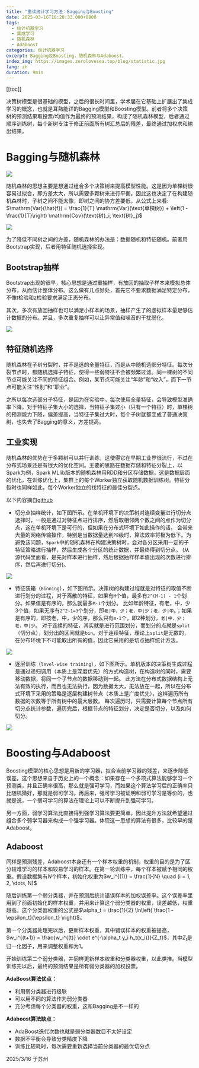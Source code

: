 ```yaml
---
title: "重读统计学习方法：Bagging与Boosting"
date: 2025-03-16T16:28:33.000+0800
tags:
  - 统计机器学习
  - 集成学习
  - 随机森林
  - Adaboost
categories: 统计机器学习
excerpt: Bagging及Boosting，随机森林与Adaboost。
index_img: https://images.zerolovesea.top/blog/statistic.jpg
lang: zh
duration: 9min
---
```

[[toc]]

决策树模型是很基础的模型，之后的很长时间里，学术届在它基础上扩展出了集成学习的概念，也就是耳熟能详的Bagging模型和Boosting模型。前者将多个决策树的预测结果取投票/均值作为最终的预测结果，构成了随机森林模型，后者通过顺序训练树，每个新树专注于修正前面所有树汇总后的残差，最终通过加权求和输出结果。

# Bagging与随机森林

![](https://images.zerolovesea.top/blog/250316-2.png)

随机森林的思想主要是想通过组合多个决策树来提高模型性能。这是因为单棵树很容易过拟合，即方差太大，所以需要多颗树来进行平衡。因此这也决定了在构建随机森林时，子树之间不能太像，即树之间的协方差要低，从公式上来看: $\mathrm{Var}(\hat{f}) = \frac{1}{T} \mathrm{Var}(\text{单棵树}) + \left(1 - \frac{1}{T}\right) \mathrm{Cov}(\text{树}_i, \text{树}_j)$

![](https://images.zerolovesea.top/blog/250316-1.png)

为了降低不同树之间的方差，随机森林的办法是：数据随机和特征随机。前者用Bootstrap实现，后者用特征随机选择实现。

## Bootstrap抽样

Bootstrap出现的很早，核心思想是通过重抽样，有放回的抽取子样本来模拟总体分布，从而估计整体分布。这么做有几点好处，首先它不要求数据满足特定分布，不像t检验和z检验要求满足正态分布。

其次，多次有放回抽样也可以满足小样本的场景，抽样产生了的虚拟样本量足够估计数据的分布。并且，多次重复抽样可以让异常值和噪音的干扰弱化。

![](https://images.zerolovesea.top/blog/250316-3.png)

## 特征随机选择

随机森林在子树分裂时，并不是选的全量特征，而是从中随机选部分特征。每次分裂节点时，都随机选择子特征，使得一些弱特征不会被频繁过滤。同一棵树的不同节点可能关注不同的特征组合。例如，某节点可能关注“年龄”和“收入”，而下一节点可能关注“性别”和“职业”。

之所以每次选部分子特征，是因为在实验中，每次使用全量特征，会导致模型准确率下降。对于特征子集大小的选择，当特征子集过小（只有一个特征）时，单棵树的预测能力下降，偏差提高，当特征子集过大时，每个子树就都变成了普通决策树，也失去了Bagging的意义，方差提高。

## 工业实现

随机森林的优势在于多颗树可以并行训练，这使得它在早期工业界很流行，不过在分布式场景还是有很大的优化空间。主要的思路在数据存储和特征分裂上，以Spark为例，Spark MLlib版本的随机森林用RDD和分区存储数据，这是数据层面的优化，在训练优化上，集群上的每个Worker独立获取随机数据训练树。特征分裂时也同样如此，每个Worker独立的找特征的最佳分裂点。

以下内容摘自[github](https://github.com/endymecy/spark-ml-source-analysis/blob/master/%E5%88%86%E7%B1%BB%E5%92%8C%E5%9B%9E%E5%BD%92/%E7%BB%84%E5%90%88%E6%A0%91/%E9%9A%8F%E6%9C%BA%E6%A3%AE%E6%9E%97/random-forests.md)

- 切分点抽样统计，如下图所示。在单机环境下的决策树对连续变量进行切分点选择时，一般是通过对特征点进行排序，然后取相邻两个数之间的点作为切分点，这在单机环境下是可行的，但如果在分布式环境下如此操作的话， 会带来大量的网络传输操作，特别是当数据量达到`PB`级时，算法效率将极为低下。为避免该问题，`Spark`中的随机森林在构建决策树时，会对各分区采用一定的子特征策略进行抽样，然后生成各个分区的统计数据，并最终得到切分点。 (从源代码里面看，是先对样本进行抽样，然后根据抽样样本值出现的次数进行排序，然后再进行切分)。


![](https://images.zerolovesea.top/blog/250316-4.png)

- 特征装箱（`Binning`），如下图所示。决策树的构建过程就是对特征的取值不断进行划分的过程，对于离散的特征，如果有`M`个值，最多有`2^(M-1) - 1`个划分。如果值是有序的，那么就最多`M-1`个划分。 比如年龄特征，有老，中，少3个值，如果无序有`2^2-1=3`个划分，即`老|中，少；老，中|少；老，少|中`。；如果是有序的，即按老，中，少的序，那么只有`m-1`个，即2种划分，`老|中，少；老，中|少`。 对于连续的特征，其实就是进行范围划分，而划分的点就是`split`（切分点），划分出的区间就是`bin`。对于连续特征，理论上`split`是无数的，在分布环境下不可能取出所有的值，因此它采用的是切点抽样统计方法。

![](https://images.zerolovesea.top/blog/250316-5.png)

- 逐层训练（`level-wise training`），如下图所示。单机版本的决策树生成过程是通过递归调用（本质上是深度优先）的方式构造树，在构造树的同时，需要移动数据，将同一个子节点的数据移动到一起。 此方法在分布式数据结构上无法有效的执行，而且也无法执行，因为数据太大，无法放在一起，所以在分布式环境下采用的策略是逐层构建树节点（本质上是广度优先），这样遍历所有数据的次数等于所有树中的最大层数。 每次遍历时，只需要计算每个节点所有切分点统计参数，遍历完后，根据节点的特征划分，决定是否切分，以及如何切分。

![](https://images.zerolovesea.top/blog/250316-6.png)

# Boosting与Adaboost

Boosting模型的核心思想是用新的学习器，拟合当前学习器的残差，来逐步降低误差。这个思想来自于历史上的一个概念：如果存在一个多项式算法能够学习一个预测类，并且正确率很高，那么就是强可学习，而如果这个算法学习后的正确率只比随机猜好，那就是弱可学习。再后来，强可学习被证明和弱可学习是等价的，也就是说，一个弱可学习的算法在理论上可以不断提升到强可学习。

另一方面，弱学习算法比直接得到强学习算法要更简单，因此提升方法就希望通过组合多个弱学习器来构成一个强学习器。体现这一思想的算法有很多，比较早的是Adaboost。

## Adaboost

同样是预测残差，Adaboost本身还有一个样本权重的机制，权重的目的是为了区分较难学习的样本和较易学习的样本。在第一轮训练中，每个样本被赋予相同的权重。假设数据集有$N$个样本，初始化权重为$w_i^{(1)} = \frac{1}{N} \quad (i = 1, 2, \dots, N)$

随后训练第一个弱分类器，并在预测后统计错误样本的加权误差率。这个误差率里用到了前面初始化的样本权重，并用来计算这个弱分类器的权重，误差越低，权重越高。这个分类器权重的公式是$\alpha_t = \frac{1}{2} \ln\left( \frac{1 - \epsilon_t}{\epsilon_t} \right)$。

第一个分类器处理完以后，更新样本权重，其中错误样本的权重被提高，$w_i^{(t+1)} = \frac{w_i^{(t)} \cdot e^{-\alpha_t y_i h_t(x_i)}}{Z_t}$，其中${Z_t}$是归一化因子，用来调整权重和为1。

开始训练第二个弱分类器，并同样更新样本权重和分类器权重，以此类推。当模型训练完以后，最终的预测结果是所有弱分类器的加权投票。

**AdaBoost算法优点：**

- 利用弱分类器进行级联
- 可以用不同的算法作为弱分类器
- 充分考虑每个分类器的权重，这和Bagging是不一样的

**Adaboost算法缺点：**

- AdaBoost迭代次数也就是弱分类器数目不太好设定
- 数据不平衡会导致分类精度下降
- 训练比较耗时，每次需要重新选择当前分类器的最优切分点



2025/3/16 于苏州
